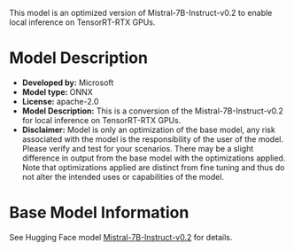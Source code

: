 This model is an optimized version of Mistral-7B-Instruct-v0.2 to enable local inference on TensorRT-RTX GPUs.

# Model Description

- **Developed by:** Microsoft
- **Model type:** ONNX
- **License:** apache-2.0
- **Model Description:** This is a conversion of the Mistral-7B-Instruct-v0.2 for local inference on TensorRT-RTX GPUs.
- **Disclaimer:** Model is only an optimization of the base model, any risk associated with the model is the responsibility of the user of the model. Please verify and test for your scenarios. There may be a slight difference in output from the base model with the optimizations applied. Note that optimizations applied are distinct from fine tuning and thus do not alter the intended uses or capabilities of the model.

# Base Model Information

See Hugging Face model [Mistral-7B-Instruct-v0.2](https://huggingface.co/mistralai/Mistral-7B-Instruct-v0.2) for details.